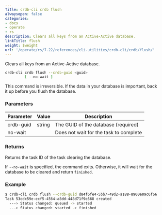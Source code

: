 ```yaml
---
Title: crdb-cli crdb flush
alwaysopen: false
categories:
- docs
- operate
- rs
description: Clears all keys from an Active-Active database.
linkTitle: flush
weight: $weight
url: '/operate/rs/7.22/references/cli-utilities/crdb-cli/crdb/flush/'
---
```


Clears all keys from an Active-Active database.

```sh
crdb-cli crdb flush --crdb-guid <guid>
         [ --no-wait ]
```

This command is irreversible. If the data in your database is important, back it up before you flush the database.

### Parameters

| Parameter           | Value  | Description                         |
|---------------------|--------|-------------------------------------|
| crdb-guid  | string | The GUID of the database (required) |
| no-wait             |        | Does not wait for the task to complete |

### Returns

Returns the task ID of the task clearing the database.

If `--no-wait` is specified, the command exits. Otherwise, it will wait for the database to be cleared and return `finished`.

### Example

```sh
$ crdb-cli crdb flush --crdb-guid d84f6fe4-5bb7-49d2-a188-8900e09c6f66
Task 53cdc59e-ecf5-4564-a8dd-448d71f9e568 created
  ---> Status changed: queued -> started
  ---> Status changed: started -> finished
```
